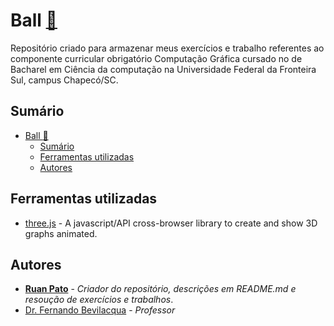 # Ball [:link:](https://github.com/ruanpato/gex107/tree/master/ball) #

Repositório criado para armazenar meus exercícios e trabalho referentes ao componente curricular obrigatório Computação Gráfica cursado no de Bacharel em Ciência da computação na Universidade Federal da Fronteira Sul, campus Chapecó/SC.

## Sumário ##

- [Ball :link:](#ball-link)
  - [Sumário](#sum%c3%a1rio)
  - [Ferramentas utilizadas](#ferramentas-utilizadas)
  - [Autores](#autores)

## Ferramentas utilizadas ##

- [three.js](https://threejs.org/) - A javascript/API cross-browser library to create and show 3D graphs animated.

## Autores ##

- **[Ruan Pato](https://github.com/ruanpato)** - *Criador do repositório, descrições em README.md e resoução de exercícios e trabalhos*.
- [Dr. Fernando Bevilacqua](https://github.com/Dovyski) - *Professor*
